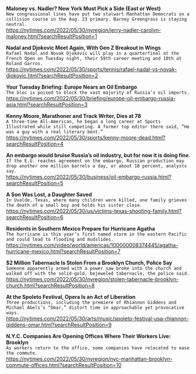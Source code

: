 **Maloney vs. Nadler? New York Must Pick a Side (East or West)**\
`New congressional lines have put two stalwart Manhattan Democrats on a collision course in the Aug. 23 primary. Barney Greengrass is staying neutral.`\
https://nytimes.com/2022/05/30/nyregion/jerry-nadler-carolyn-maloney.html?searchResultPosition=1

**Nadal and Djokovic Meet Again, With Gen Z Breakout in Wings**\
`Rafael Nadal and Novak Djokovic will play in a quarterfinal at the French Open on Tuesday night, their 59th career meeting and 10th at Roland Garros.`\
https://nytimes.com/2022/05/30/sports/tennis/rafael-nadal-vs-novak-djokovic.html?searchResultPosition=2

**Your Tuesday Briefing: Europe Nears an Oil Embargo**\
`The bloc is poised to block the vast majority of Russia’s oil imports.`\
https://nytimes.com/2022/05/30/briefing/europe-oil-embargo-russia-asia.html?searchResultPosition=3

**Kenny Moore, Marathoner and Track Writer, Dies at 78**\
`A three-time All-American, he began a long career at Sports Illustrated while still competing. A former top editor there said, “He was a guy with a real literary bent.”`\
https://nytimes.com/2022/05/30/sports/kenny-moore-dead.html?searchResultPosition=4

**An embargo would bruise Russia’s oil industry, but for now it is doing fine.**\
`If the E.U. reaches agreement on the embargo, Russian production may drop another one million barrels a day, or about 10 percent, analysts say.`\
https://nytimes.com/2022/05/30/business/oil-embargo-russia.html?searchResultPosition=5

**A Son Was Lost, a Daughter Saved**\
`In Uvalde, Texas, where many children were killed, one family grieves the death of a small boy and holds his sister close.`\
https://nytimes.com/2022/05/30/us/victims-texas-shooting-family.html?searchResultPosition=6

**Residents in Southern Mexico Prepare for Hurricane Agatha**\
`The hurricane is this year’s first named storm in the eastern Pacific and could lead to flooding and mudslides.`\
https://nytimes.com/video/world/americas/100000008374445/agatha-hurricane-mexico.html?searchResultPosition=7

**$2 Million Tabernacle Is Stolen From a Brooklyn Church, Police Say**\
`Someone apparently armed with a power saw broke into the church and walked off with the solid-gold, bejeweled tabernacle, the police said.`\
https://nytimes.com/2022/05/30/nyregion/stolen-tabernacle-brooklyn-church.html?searchResultPosition=8

**At the Spoleto Festival, Opera Is an Act of Liberation**\
`Three productions, including the premiere of Rhiannon Giddens and Michael Abels’s “Omar,” distort time in approachable yet provocative ways.`\
https://nytimes.com/2022/05/30/arts/music/spoleto-festival-usa-rhiannon-giddens-omar.html?searchResultPosition=9

**N.Y.C. Companies Are Opening Offices Where Their Workers Live: Brooklyn**\
`As workers return to the office, some companies have relocated to ease the commute.`\
https://nytimes.com/2022/05/30/nyregion/nyc-manhattan-brooklyn-commute-offices.html?searchResultPosition=10

